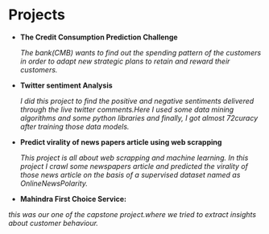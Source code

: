 # Projects

 - **The Credit Consumption Prediction Challenge**
 
   _The bank(CMB) wants to find out the spending pattern of the customers in order to adapt new strategic plans to retain and reward their customers._
    
 - **Twitter sentiment Analysis**
        
   _I did this project to find the positive and negative sentiments delivered through the live twitter comments.Here I 
  used some data mining algorithms and some python libraries and finally, I got almost 72curacy after training those data 
  models._
  
  - **Predict virality of news papers article using web scrapping**
  
    _This project is all about web scrapping and machine learning. In this project I crawl some newspapers article and predicted the virality of 
   those news article on the basis of a supervised dataset named as OnlineNewsPolarity._
  
  - **Mahindra First Choice Service:**
  
   _this was our one of the capstone project.where we tried to extract insights about customer behaviour._ 
   
   



  

